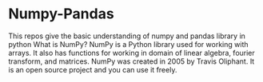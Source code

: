 # Numpy-Pandas
This repos give the basic understanding of numpy and pandas library in python
What is NumPy?
NumPy is a Python library used for working with arrays. It also has functions for working in domain of linear algebra, fourier transform, and matrices. NumPy was created in 2005 by Travis Oliphant. It is an open source project and you can use it freely.
